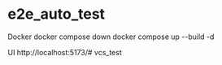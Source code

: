 # e2e_auto_test

Docker
	docker compose down
	docker compose up --build -d
	
	
UI
	http://localhost:5173/# vcs_test
